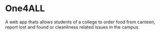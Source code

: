 # One4ALL
A web app thats allows students of a college to order food from canteen, report lost and found or cleanliness related issues in the campus.
